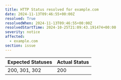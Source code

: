 ```yaml
---
title: HTTP Status resolved for example.com
date: 2024-11-13T09:46:55+00:00Z
resolved: True
resolvedWhen: 2024-11-13T09:46:55+00:00Z
resolvedStartTime: 2024-10-25T21:09:43.191474+00:00
severity: notice
affected:
  - example.com
section: issue
---
```


| Expected Statuses | Actual Status  |
|-------------------|----------------|
| 200, 301, 302 | 200 |
